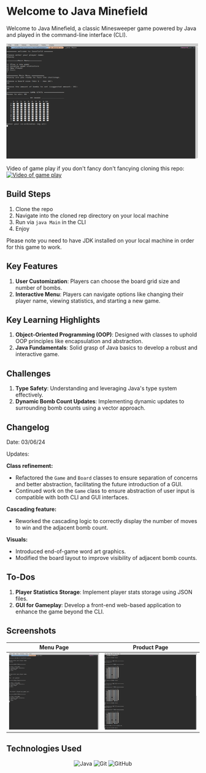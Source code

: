 # Welcome to Java Minefield

Welcome to Java Minefield, a classic Minesweeper game powered by Java and played in the command-line interface (CLI).

<img src="./brief/gameplay.png" alt="Homepage Screenshot" width="500" height="300">

Video of game play if you don't fancy don't fancying cloning this repo: 
[![Video of game play](http://img.youtube.com/vi/CY8k5uvTEas/0.jpg)](https://youtu.be/CY8k5uvTEas)

## Build Steps

1. Clone the repo
2. Navigate into the cloned rep directory on your local machine
3. Run via `java Main` in the CLI
4. Enjoy

Please note you need to have JDK installed on your local machine in order for this game to work.

## Key Features

1. **User Customization**: Players can choose the board grid size and number of bombs.
2. **Interactive Menu**: Players can navigate options like changing their player name, viewing statistics, and starting a new game.

## Key Learning Highlights

1. **Object-Oriented Programming (OOP)**: Designed with classes to uphold OOP principles like encapsulation and abstraction.
2. **Java Fundamentals**: Solid grasp of Java basics to develop a robust and interactive game.

## Challenges

1. **Type Safety**: Understanding and leveraging Java's type system effectively.
2. **Dynamic Bomb Count Updates**: Implementing dynamic updates to surrounding bomb counts using a vector approach.

## Changelog

Date: 03/06/24

Updates:

**Class refinement:**

- Refactored the `Game` and `Board` classes to ensure separation of concerns and better abstraction, facilitating the future introduction of a GUI.
- Continued work on the `Game` class to ensure abstraction of user input is compatible with both CLI and GUI interfaces.

**Cascading feature:**

- Reworked the cascading logic to correctly display the number of moves to win and the adjacent bomb count.

**Visuals:**

- Introduced end-of-game word art graphics.
- Modified the board layout to improve visibility of adjacent bomb counts.

## To-Dos

1. **Player Statistics Storage**: Implement player stats storage using JSON files.
2. **GUI for Gameplay**: Develop a front-end web-based application to enhance the game beyond the CLI.

## Screenshots

| Menu Page                                 | Product Page                           |
| ----------------------------------------- | -------------------------------------- |
| <img src="./brief/menu.png" width="400" height="200">  | <img src="./brief/play.png" width="400"  height="200"> |

## Technologies Used

<div align="center">

![Java](https://img.shields.io/badge/-Java-05122A?style=flat&logo=java)
![Git](https://img.shields.io/badge/-Git-05122A?style=flat&logo=git)
![GitHub](https://img.shields.io/badge/-GitHub-05122A?style=flat&logo=github)

</div>
